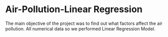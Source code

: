 # Air-Pollution-Linear Regression
The main objective of the project was to find out what factors affect the air pollution. 
All numerical data so we performed Linear Regression Model.
